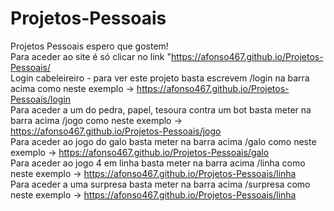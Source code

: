 # Projetos-Pessoais
Projetos Pessoais espero que gostem!<br>
Para aceder ao site é só clicar no link "https://afonso467.github.io/Projetos-Pessoais/<br>
Login cabeleireiro - para ver este projeto basta escrevem /login na barra acima como neste exemplo -> https://afonso467.github.io/Projetos-Pessoais/login<br>
Para aceder a um do pedra, papel, tesoura contra um bot basta meter na barra acima /jogo como neste exemplo -> https://afonso467.github.io/Projetos-Pessoais/jogo<br>
Para aceder ao jogo do galo basta meter na barra acima /galo como neste exemplo -> https://afonso467.github.io/Projetos-Pessoais/galo<br>
Para aceder ao jogo 4 em linha basta meter na barra acima /linha como neste exemplo -> https://afonso467.github.io/Projetos-Pessoais/linha<br>
Para aceder a uma surpresa basta meter na barra acima /surpresa como neste exemplo -> https://afonso467.github.io/Projetos-Pessoais/linha<br>
